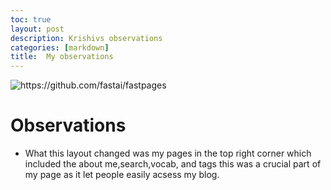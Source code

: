 ```yaml
---
toc: true
layout: post
description: Krishivs observations
categories: [markdown]
title:  My observations
---
```



![]({{site.baseurl}}/images/layoutchnge.png "https://github.com/fastai/fastpages")

# Observations

- What this layout changed was my pages in the top right corner which included the about me,search,vocab, and tags this was a crucial part of my page as it let people easily acsess my blog.